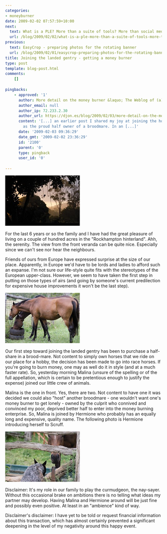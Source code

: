 ```yaml
---
categories:
- moneyburner
date: 2009-02-02 07:57:59+10:00
next:
  text: What is a PLE? More than a suite of tools? More than social media?
  url: /blog/2009/02/02/what-is-a-ple-more-than-a-suite-of-tools-more-than-social-media/
previous:
  text: EasyCrop - preparing photos for the rotating banner
  url: /blog/2009/02/01/easycrop-preparing-photos-for-the-rotating-banner/
title: Joining the landed gentry - getting a money burner
type: post
template: blog-post.html
comments:
    []
    
pingbacks:
    - approved: '1'
      author: More detail on the money burner &laquo; The Weblog of (a) David Jones
      author_email: null
      author_ip: 72.233.2.30
      author_url: https://djon.es/blog/2009/02/03/more-detail-on-the-money-burner/
      content: '[...] an earlier post I shared my joy at joining the horse racing set
        as the proud half owner of a broodmare. In an [...]'
      date: '2009-02-03 09:36:29'
      date_gmt: '2009-02-02 23:36:29'
      id: '2100'
      parent: '0'
      type: pingback
      user_id: '0'
    
---
```

[![Sunset in January with a bit of rain](images/3215386460_aa116bc363_m.jpg)](http://www.flickr.com/photos/david_jones/3215386460/ "Sunset in January with a bit of rain by David T Jones, on Flickr")

For the last 6 years or so the family and I have had the great pleasure of living on a couple of hundred acres in the "Rockhampton hinterland". Ahh, the serenity. The view from the front veranda can be quite nice. Especially since we can't see nor hear the neighbours.

Friends of ours from Europe have expressed surprise at the size of our place. Apparently, in Europe we'd have to be lords and ladies to afford such an expanse. I'm not sure our life-style quite fits with the stereotypes of the European upper-class. However, we seem to have taken the first step in putting on those types of airs (and going by someone's current predilection for expensive house improvements it won't be the last step).

[![Malina - the new money burner](images/3243174787_4422fc911b_m.jpg)](http://www.flickr.com/photos/david_jones/3243174787/ "Malina - the new money burner by David T Jones, on Flickr")

Our first step toward joining the landed gentry has been to purchase a half-share in a brood-mare. Not content to simply own horses that we ride on our place for a hobby, the decision has been made to go into race horses. If you're going to burn money, one may as well do it in style (and at a much faster rate). So, yesterday morning Malina (unsure of the spelling or of the full appellation, which is certain to be pretentious enough to justify the expense) joined our little crew of animals.

Malina is the one in front. Yes, there are two. Not content to have one it was decided we could also "host" another broodmare - one wouldn't want one's money burner to get lonely - owned by the culprit who connived and convinced my poor, deprived better half to enter into the money burning enterprise. So, Malina is joined by Hermione who probably has an equally long and expensive, quality name. The following photo is Hermione introducing herself to Scruff.

[![Scruff and Hermione](images/3245606338_27b5bf0deb_m.jpg)](http://www.flickr.com/photos/david_jones/3245606338/ "Scruff and Hermione by David T Jones, on Flickr")

Disclaimer: It's my role in our family to play the curmudgeon, the nay-sayer. Without this occasional brake on ambitions there is no telling what ideas my partner may develop. Having Malina and Hermione around will be just fine and possibly even positive. At least in an "ambience" kind of way.

Disclaimer's disclaimer: I have yet to be told or request financial information about this transaction, which has almost certainly prevented a significant deepening in the level of my negativity around this happy event.